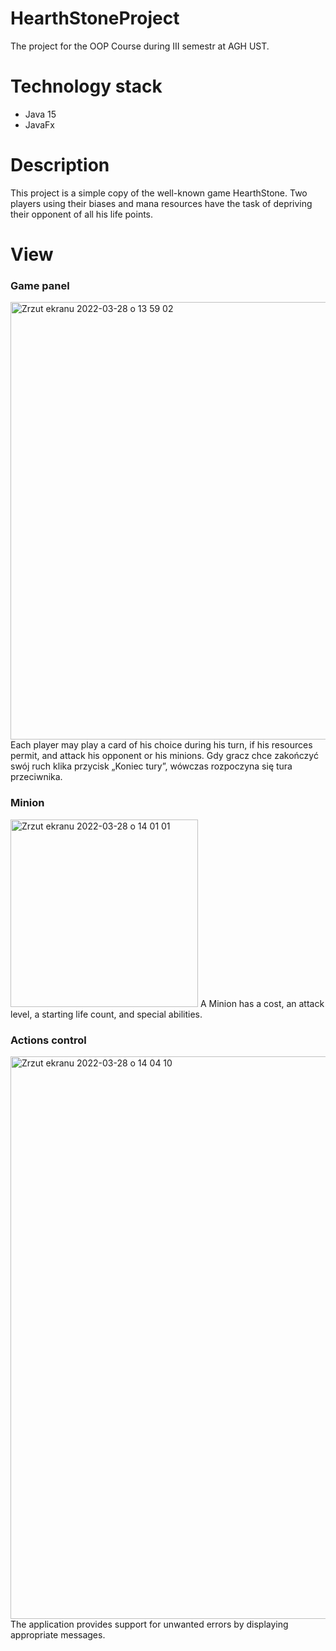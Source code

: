 # HearthStoneProject
The project for the OOP Course during III semestr at AGH UST. 

# Technology stack
* Java 15
* JavaFx

# Description 
This project is a simple copy of the well-known game HearthStone. Two players using their biases and mana resources have the task of depriving their opponent of all his life points.

# View
### Game panel 

<img width="700" alt="Zrzut ekranu 2022-03-28 o 13 59 02" src="https://user-images.githubusercontent.com/56363711/160393277-bfa7a175-d04b-456b-9f1e-a58c1d127aac.png">
Each player may play a card of his choice during his turn, if his resources permit, and attack his opponent or his minions.
Gdy gracz chce zakończyć swój ruch klika przycisk „Koniec tury”, wówczas rozpoczyna się tura przeciwnika. 

### Minion

<img width="300" alt="Zrzut ekranu 2022-03-28 o 14 01 01" src="https://user-images.githubusercontent.com/56363711/160393552-a194a40c-22c1-401b-880a-6977b2ec909f.png">
A Minion has a cost, an attack level, a starting life count, and special abilities. 

### Actions control 

<img width="900" alt="Zrzut ekranu 2022-03-28 o 14 04 10" src="https://user-images.githubusercontent.com/56363711/160394015-58d9c31f-6538-4022-ab9d-6c07e268df5a.png">
The application provides support for unwanted errors by displaying appropriate messages. 
